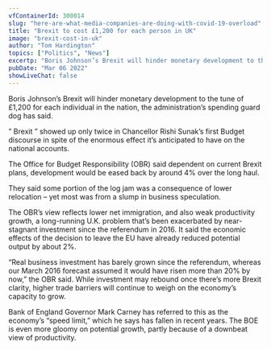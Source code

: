 ```yaml
---
vfContainerId: 300014
slug: "here-are-what-media-companies-are-doing-with-covid-19-overload"
title: "Brexit to cost £1,200 for each person in UK"
image: "brexit-cost-in-uk"
author: "Tom Hardington"
topics: ["Politics", "News"]
excertp: "Boris Johnson’s Brexit will hinder monetary development to the tune of £1,200 for each individual in the nation, the administration’s spending guard dog has said."
pubDate: "Mar 06 2022"
showLiveChat: false
---
```


Boris Johnson’s Brexit will hinder monetary development to the tune of £1,200 for each individual in the nation, the administration’s spending guard dog has said.

” Brexit ” showed up only twice in Chancellor Rishi Sunak’s first Budget discourse in spite of the enormous effect it’s anticipated to have on the national accounts.

The Office for Budget Responsibility (OBR) said dependent on current Brexit plans, development would be eased back by around 4% over the long haul.

<div class="viafoura">
  <vf-conversation-starter target="vf-conversations-container"></vf-conversation-starter>
</div>

They said some portion of the log jam was a consequence of lower relocation – yet most was from a slump in business speculation.

The OBR’s view reflects lower net immigration, and also weak productivity growth, a long-running U.K. problem that’s been exacerbated by near-stagnant investment since the referendum in 2016. It said the economic effects of the decision to leave the EU have already reduced potential output by about 2%.

<div class="viafoura">
  <vf-content-recirculation title="Trending Conversations" limit="5" days-published="1" trend-window="1" sort="comments"></vf-content-recirculation>
</div>

“Real business investment has barely grown since the referendum, whereas our March 2016 forecast assumed it would have risen more than 20% by now,” the OBR said. While investment may rebound once there’s more Brexit clarity, higher trade barriers will continue to weigh on the economy’s capacity to grow.

Bank of England Governor Mark Carney has referred to this as the economy’s “speed limit,” which he says has fallen in recent years. The BOE is even more gloomy on potential growth, partly because of a downbeat view of productivity.

<div class="viafoura">
  <vf-conversations></vf-conversations>
</div>
